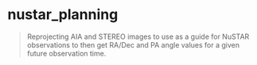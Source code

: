 # nustar_planning
>Reprojecting AIA and STEREO images to use as a guide for NuSTAR observations to then get RA/Dec and PA angle values for a given future observation time.
